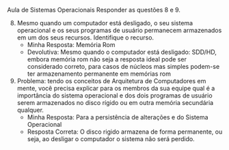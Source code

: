 Aula de Sistemas Operacionais
Responder as questões 8 e 9.

8) Mesmo quando um computador está desligado, o seu sistema operacional e os seus programas de usuário permanecem armazenados em um dos seus recursos. Identifique o recurso.
	* Minha Resposta: Memória Rom
	* Devolutiva: Mesmo quando o computador está desligado: SDD/HD, embora memória rom não seja a resposta ideal pode ser considerado correto, para casos de núcleos mas simples podem-se ter armazenamento permanente em memórias rom
9) Problema: tendo os conceitos de Arquitetura de Computadores em mente, você precisa explicar para os membros da sua equipe qual é a importância do sistema operacional e dos dois programas de usuário serem armazenados no disco rígido ou em outra memória secundária qualquer.
	* Minha Resposta: Para a persistência de alterações e do Sistema Operacional
	* Resposta Correta: O disco rigido armazena de forma permanente, ou seja, ao desligar o computador o sistema não será perdido.

